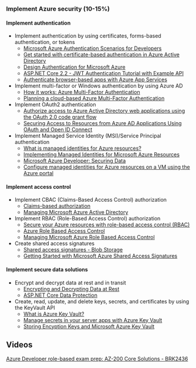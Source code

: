 ### Implement Azure security (10-15%)

#### Implement authentication

- Implement authentication by using certificates, forms-based authentication, or tokens  
  - [Microsoft Azure Authentication Scenarios for Developers](https://app.pluralsight.com/library/courses/microsoft-azure-authentication-scenarios-developers/table-of-contents)
  - [Get started with certificate-based authentication in Azure Active Directory](https://docs.microsoft.com/en-us/azure/active-directory/authentication/active-directory-certificate-based-authentication-get-started)
  - [Design Authentication for Microsoft Azure](https://app.pluralsight.com/library/courses/microsoft-azure-authentication-design/table-of-contents)
  - [ASP.NET Core 2.2 - JWT Authentication Tutorial with Example API](http://jasonwatmore.com/post/2018/08/14/aspnet-core-21-jwt-authentication-tutorial-with-example-api)
  - [Authenticate browser-based apps with Azure App Services](https://docs.microsoft.com/en-us/learn/modules/authenticate-browser-based-apps-with-azure-app-services/)
- Implement multi-factor or Windows authentication by using Azure AD
  - [How it works: Azure Multi-Factor Authentication](https://docs.microsoft.com/en-us/azure/active-directory/authentication/concept-mfa-howitworks)
  - [Planning a cloud-based Azure Multi-Factor Authentication](https://docs.microsoft.com/en-us/azure/active-directory/authentication/howto-mfa-getstarted)
- Implement OAuth2 authentication
  - [Authorize access to Azure Active Directory web applications using the OAuth 2.0 code grant flow](https://docs.microsoft.com/en-us/azure/active-directory/develop/v1-protocols-oauth-code)
  - [Securing Access to Resources from Azure AD Applications Using OAuth and Open ID Connect](https://app.pluralsight.com/player?course=architecting-azure-solutions-70-534-secure-resources&author=orin-thomas&name=architecting-azure-solutions-70-534-secure-resources-m4&clip=0&mode=live)
- Implement Managed Service Identity (MSI)/Service Principal authentication
  - [What is managed identities for Azure resources?](https://docs.microsoft.com/en-us/azure/active-directory/managed-identities-azure-resources/overview)
  - [Implementing Managed Identities for Microsoft Azure Resources](https://app.pluralsight.com/library/courses/microsoft-azure-resources-managed-identities-implementing/table-of-contents)
  - [Microsoft Azure Developer: Securing Data](https://app.pluralsight.com/library/courses/microsoft-azure-data-securing/description)
  - [Configure managed identities for Azure resources on a VM using the Azure portal](https://docs.microsoft.com/en-us/azure/active-directory/managed-identities-azure-resources/qs-configure-portal-windows-vm)
  

#### Implement access control

- Implement CBAC (Claims-Based Access Control) authorization
  - [Claims-based authorization](https://docs.microsoft.com/en-us/aspnet/core/security/authorization/claims?view=aspnetcore-2.2)
  - [Managing Microsoft Azure Active Directory](https://app.pluralsight.com/library/courses/microsoft-azure-managing-active-directory/table-of-contents)
- Implement RBAC (Role-Based Access Control) authorization
  - [Secure your Azure resources with role-based access control (RBAC)](https://docs.microsoft.com/en-us/learn/modules/secure-azure-resources-with-rbac/)
  - [Azure Role Based Access Control](https://app.pluralsight.com/player?course=architecting-azure-solutions-70-534-secure-resources&author=orin-thomas&name=architecting-azure-solutions-70-534-secure-resources-m9&clip=0&mode=live)
  - [Managing Microsoft Azure Role Based Access Control](https://app.pluralsight.com/library/courses/microsoft-azure-role-based-access-control-managing/table-of-contents)
- Create shared access signatures
  - [Shared access signatures - Blob Storage](https://docs.microsoft.com/en-us/azure/storage/blobs/storage-dotnet-shared-access-signature-part-2)
  - [Getting Started with Microsoft Azure Shared Access Signatures](https://app.pluralsight.com/library/courses/microsoft-azure-access-signatures-getting-started/table-of-contents)
  

#### Implement secure data solutions

- Encrypt and decrypt data at rest and in transit
  - [Encrypting and Decrypting Data at Rest](https://app.pluralsight.com/library/courses/microsoft-azure-data-securing/table-of-contents)
  - [ASP.NET Core Data Protection](https://docs.microsoft.com/en-us/aspnet/core/security/data-protection/introduction?view=aspnetcore-2.2)
- Create, read, update, and delete keys, secrets, and certificates by using the KeyVault API
  - [What is Azure Key Vault?](https://docs.microsoft.com/en-us/azure/key-vault/key-vault-overview)
  - [Manage secrets in your server apps with Azure Key Vault](https://docs.microsoft.com/en-us/learn/modules/manage-secrets-with-azure-key-vault/)
  - [Storing Encyption Keys and Microsoft Azure Key Vault](https://app.pluralsight.com/player?course=play-by-play-enterprise-data-encryption-with-azure-revealed&author=stephen-haunts&name=play-by-play-enterprise-data-encryption-with-azure-revealed-m3&clip=0&mode=live)

## Videos

[Azure Developer role-based exam prep: AZ-200 Core Solutions - BRK2436](https://www.youtube.com/watch?v=nWpNe5bbzz8)
